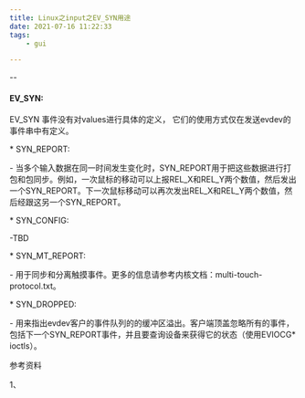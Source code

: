```yaml
---
title: Linux之input之EV_SYN用途
date: 2021-07-16 11:22:33
tags:
	- gui

---
```


--

#### EV_SYN:

EV_SYN 事件没有对values进行具体的定义， 它们的使用方式仅在发送evdev的事件串中有定义。

 \* SYN_REPORT:

 \- 当多个输入数据在同一时间发生变化时，SYN_REPORT用于把这些数据进行打包和包同步。例如，一次鼠标的移动可以上报REL_X和REL_Y两个数值，然后发出一个SYN_REPORT。下一次鼠标移动可以再次发出REL_X和REL_Y两个数值，然后经跟这另一个SYN_REPORT。

 \* SYN_CONFIG:

 -TBD

 \* SYN_MT_REPORT:

 \- 用于同步和分离触摸事件。更多的信息请参考内核文档：multi-touch-protocol.txt。

 \* SYN_DROPPED:

 \- 用来指出evdev客户的事件队列的的缓冲区溢出。客户端顶盖忽略所有的事件，包括下一个SYN_REPORT事件，并且要查询设备来获得它的状态（使用EVIOCG* ioctls）。

参考资料

1、

